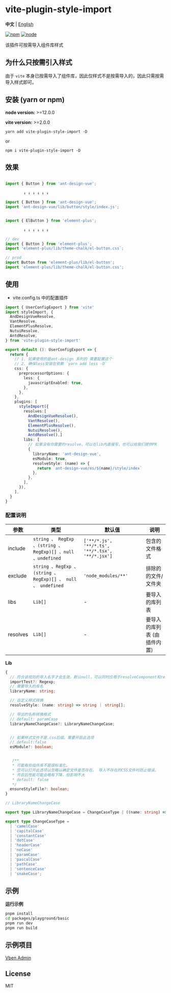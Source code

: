 # vite-plugin-style-import

**中文** | [English](./README.md)

[![npm][npm-img]][npm-url] [![node][node-img]][node-url]

该插件可按需导入组件库样式

## 为什么只按需引入样式

由于 `vite` 本身已按需导入了组件库，因此仅样式不是按需导入的，因此只需按需导入样式即可。

## 安装 (yarn or npm)

**node version:** >=12.0.0

**vite version:** >=2.0.0

```
yarn add vite-plugin-style-import -D
```

or

```
npm i vite-plugin-style-import -D
```

## 效果

```ts

import { Button } from 'ant-design-vue';

        ↓ ↓ ↓ ↓ ↓ ↓

import { Button } from 'ant-design-vue';
import 'ant-design-vue/lib/button/style/index.js';

```

```ts

import { ElButton } from 'element-plus';

        ↓ ↓ ↓ ↓ ↓ ↓

// dev
import { Button } from 'element-plus';
import 'element-plus/lib/theme-chalk/el-button.css`;

// prod
import Button from 'element-plus/lib/el-button';
import 'element-plus/lib/theme-chalk/el-button.css';

```

## 使用

- vite.config.ts 中的配置插件

```ts
import { UserConfigExport } from 'vite'
import styleImport, {
  AndDesignVueResolve,
  VantResolve,
  ElementPlusResolve,
  NutuiResolve,
  AntdResolve,
} from 'vite-plugin-style-import'

export default (): UserConfigExport => {
  return {
    // 1. 如果使用的是ant-design 系列的 需要配置这个
    // 2. 确保less安装在依赖 `yarn add less -D`
    css: {
      preprocessorOptions: {
        less: {
          javascriptEnabled: true,
        },
      },
    },
    plugins: [
      styleImport({
        resolves:[
          AndDesignVueResolve(),
          VantResolve(),
          ElementPlusResolve(),
          NutuiResolve(),
          AntdResolve(),]
        libs: [
          // 如果没有你需要的resolve，可以在lib内直接写，也可以给我们提供PR
          {
            libraryName: 'ant-design-vue',
            esModule: true,
            resolveStyle: (name) => {
              return `ant-design-vue/es/${name}/style/index`
            },
          },
        ],
      }),
    ],
  }
}
```

### 配置说明

| 参数     | 类型                                                           | 默认值                                           | 说明                        |
| -------- | -------------------------------------------------------------- | ------------------------------------------------ | --------------------------- |
| include  | `string 、 RegExp 、(string 、RegExp)[] 、null 、undefined`    | `['**/*.js', '**/*.ts', '**/*.tsx', '**/*.jsx']` | 包含的文件格式              |
| exclude  | `string 、RegExp 、 (string 、 RegExp)[] 、 null 、 undefined` | `'node_modules/**'`                              | 排除的的文件/文件夹         |
| libs     | `Lib[]`                                                        | -                                                | 要导入的库列表              |
| resolves | `Lib[]`                                                        | -                                                | 要导入的库列表 (由插件内置) |

**Lib**

```ts
{
  // 符合该规则的导入名字才会生效，默认null，可以同时应用于resolveComponent和resolveStyle
  importTest?: Regexp;
  // 需要导入的库名
  libraryName: string;

  // 自定义样式转换
  resolveStyle: (name: string) => string ｜ string[];

  // 导出的名称转换格式
  // default: paramCase
  libraryNameChangeCase?: LibraryNameChangeCase;


  // 如果样式文件不是.css后缀。需要开启此选项
  // default:false
  esModule?: boolean;


   /**
   * 可能有些组件库不是很标准化。
   * 您可以打开此选项以忽略以确定文件是否存在。 导入不存在的CSS文件时防止错误。
   * 开启后性能可能会略有下降，但影响不大
   * default: false
   */
  ensureStyleFile?: boolean;
}

// LibraryNameChangeCase

export type LibraryNameChangeCase = ChangeCaseType | ((name: string) => string);

export type ChangeCaseType =
  | 'camelCase'
  | 'capitalCase'
  | 'constantCase'
  | 'dotCase'
  | 'headerCase'
  | 'noCase'
  | 'paramCase'
  | 'pascalCase'
  | 'pathCase'
  | 'sentenceCase'
  | 'snakeCase';


```

## 示例

**运行示例**

```bash
pnpm install
cd packages/playground/basic
pnpm run dev
pnpm run build
```

## 示例项目

[Vben Admin](https://github.com/anncwb/vue-vben-admin)

## License

MIT

[npm-img]: https://img.shields.io/npm/v/vite-plugin-style-import.svg
[npm-url]: https://npmjs.com/package/vite-plugin-style-import
[node-img]: https://img.shields.io/node/v/vite-plugin-style-import.svg
[node-url]: https://nodejs.org/en/about/releases/
